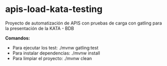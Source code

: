 # apis-load-kata-testing

Proyecto de automatización de APIS con pruebas de carga con gatling para la presentación de la KATA - BDB

**Comandos:**
- Para ejecutar los test: ./mvnw gatling:test
- Para instalar dependencias: ./mvnw install
- Para limpiar el proyecto: ./mvnw clean
